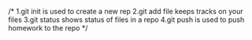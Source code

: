 /* 
1.git init is used to create a new rep
2.git add file keeps tracks on your files
3.git status shows status of files in a repo
4.git push is used to push homework to the repo
*/

